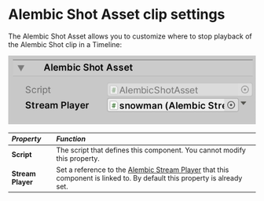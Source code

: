 # Alembic Shot Asset clip settings

The Alembic Shot Asset allows you to customize where to stop playback of the Alembic Shot clip in a Timeline:

![The Alembic Shot component](images/abc_shot_options.png)

| *Property*       | *Function*                                                  |
| :---------------- | :----------------------------------------------------------- |
| **Script**        | The script that defines this component. You cannot modify this property. |
| **Stream Player** | Set a reference to the [Alembic Stream Player](ref_StreamPlayer.md) that this component is linked to. By default this property is already set. |
